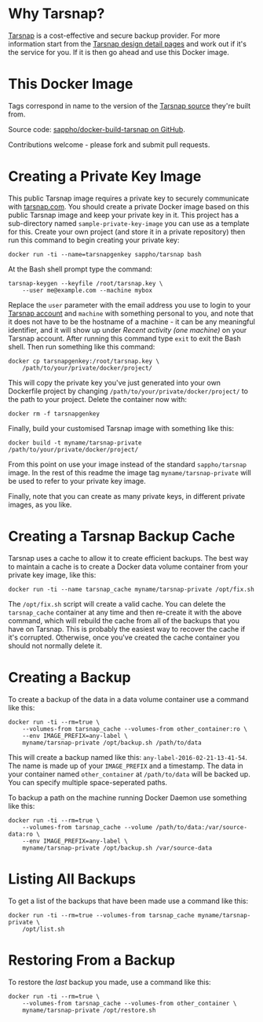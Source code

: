 # Why Tarsnap?

[Tarsnap](https://www.tarsnap.com) is a cost-effective and secure backup provider. For more information start from the [Tarsnap design detail pages](https://www.tarsnap.com/design.html) and work out if it's the service for you. If it is then go ahead and use this Docker image.

# This Docker Image

Tags correspond in name to the version of the [Tarsnap source](https://github.com/Tarsnap/tarsnap) they're built from.

Source code: [sappho/docker-build-tarsnap on GitHub](https://github.com/sappho/docker-build-tarsnap).

Contributions welcome - please fork and submit pull requests.

# Creating a Private Key Image

This public Tarsnap image requires a private key to securely communicate with [tarsnap.com](https://www.tarsnap.com). You should create a private Docker image based on this public Tarsnap image and keep your private key in it. This project has a sub-directory named <code>sample-private-key-image</code> you can use as a template for this. Create your own project (and store it in a private repository) then run this command to begin creating your private key:

    docker run -ti --name=tarsnapgenkey sappho/tarsnap bash

At the Bash shell prompt type the command:

    tarsnap-keygen --keyfile /root/tarsnap.key \
        --user me@example.com --machine mybox

Replace the <code>user</code> parameter with the email address you use to login to your [Tarsnap account](https://www.tarsnap.com/account.html) and <code>machine</code> with something personal to you, and note that it does not have to be the hostname of a machine - it can be any meaningful identifier, and it will show up under _Recent activity (one machine)_ on your Tarsnap account. After running this command type <code>exit</code> to exit the Bash shell. Then run something like this command:

    docker cp tarsnapgenkey:/root/tarsnap.key \
        /path/to/your/private/docker/project/

This will copy the private key you've just generated into your own Dockerfile project by changing <code>/path/to/your/private/docker/project/</code> to the path to your project. Delete the container now with:

    docker rm -f tarsnapgenkey

Finally, build your customised Tarsnap image with something like this:

    docker build -t myname/tarsnap-private /path/to/your/private/docker/project/

From this point on use your image instead of the standard <code>sappho/tarsnap</code> image. In the rest of this readme the image tag <code>myname/tarsnap-private</code> will be used to refer to your private key image.

Finally, note that you can create as many private keys, in different private images, as you like.

# Creating a Tarsnap Backup Cache

Tarsnap uses a cache to allow it to create efficient backups. The best way to maintain a cache is to create a Docker data volume container from your private key image, like this:

    docker run -ti --name tarsnap_cache myname/tarsnap-private /opt/fix.sh

The <code>/opt/fix.sh</code> script will create a valid cache. You can delete the <code>tarsnap_cache</code> container at any time and then re-create it with the above command, which will rebuild the cache from all of the backups that you have on Tarsnap. This is probably the easiest way to recover the cache if it's corrupted. Otherwise, once you've created the cache container you should not normally delete it.

# Creating a Backup

To create a backup of the data in a data volume container use a command like this:

    docker run -ti --rm=true \
        --volumes-from tarsnap_cache --volumes-from other_container:ro \
        --env IMAGE_PREFIX=any-label \
        myname/tarsnap-private /opt/backup.sh /path/to/data

This will create a backup named like this: <code>any-label-2016-02-21-13-41-54</code>. The name is made up of your <code>IMAGE_PREFIX</code> and a timestamp. The data in your container named <code>other_container</code> at <code>/path/to/data</code> will be backed up. You can specify multiple space-seperated paths.

To backup a path on the machine running Docker Daemon use something like this:

    docker run -ti --rm=true \
        --volumes-from tarsnap_cache --volume /path/to/data:/var/source-data:ro \
        --env IMAGE_PREFIX=any-label \
        myname/tarsnap-private /opt/backup.sh /var/source-data

# Listing All Backups

To get a list of the backups that have been made use a command like this:

    docker run -ti --rm=true --volumes-from tarsnap_cache myname/tarsnap-private \
        /opt/list.sh

# Restoring From a Backup

To restore the _last_ backup you made, use a command like this:

    docker run -ti --rm=true \
        --volumes-from tarsnap_cache --volumes-from other_container \
        myname/tarsnap-private /opt/restore.sh
